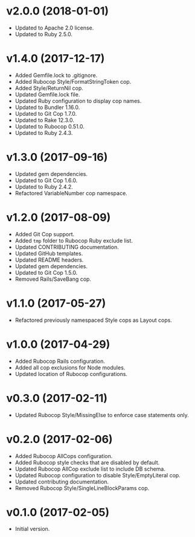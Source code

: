 # v2.0.0 (2018-01-01)

- Updated to Apache 2.0 license.
- Updated to Ruby 2.5.0.

# v1.4.0 (2017-12-17)

- Added Gemfile.lock to .gitignore.
- Added Rubocop Style/FormatStringToken cop.
- Added Style/ReturnNil cop.
- Updated Gemfile.lock file.
- Updated Ruby configuration to display cop names.
- Updated to Bundler 1.16.0.
- Updated to Git Cop 1.7.0.
- Updated to Rake 12.3.0.
- Updated to Rubocop 0.51.0.
- Updated to Ruby 2.4.3.

# v1.3.0 (2017-09-16)

- Updated gem dependencies.
- Updated to Git Cop 1.6.0.
- Updated to Ruby 2.4.2.
- Refactored VariableNumber cop namespace.

# v1.2.0 (2017-08-09)

- Added Git Cop support.
- Added `tmp` folder to Rubocop Ruby exclude list.
- Updated CONTRIBUTING documentation.
- Updated GitHub templates.
- Updated README headers.
- Updated gem dependencies.
- Updated to Git Cop 1.5.0.
- Removed Rails/SaveBang cop.

# v1.1.0 (2017-05-27)

- Refactored previously namespaced Style cops as Layout cops.

# v1.0.0 (2017-04-29)

- Added Rubocop Rails configuration.
- Added all cop exclusions for Node modules.
- Updated location of Rubocop configurations.

# v0.3.0 (2017-02-11)

- Updated Rubocop Style/MissingElse to enforce case statements only.

# v0.2.0 (2017-02-06)

- Added Rubocop AllCops configuration.
- Added Rubocop style checks that are disabled by default.
- Updated Rubocop AllCop exclude list to include DB schema.
- Updated Rubocop configuration to disable Style/EmptyLiteral cop.
- Updated contributing documentation.
- Removed Rubocop Style/SingleLineBlockParams cop.

# v0.1.0 (2017-02-05)

- Initial version.
